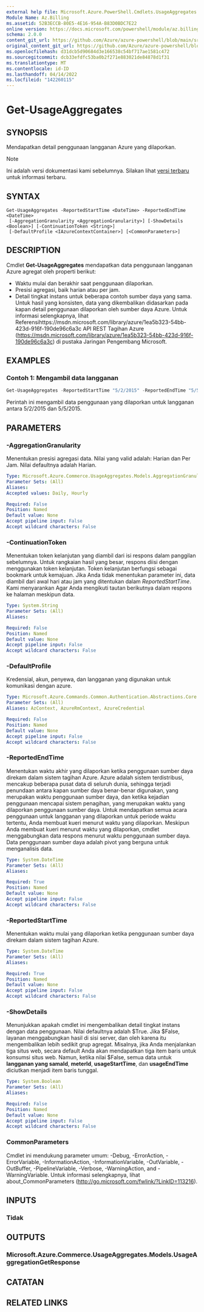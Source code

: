 ```yaml
---
external help file: Microsoft.Azure.PowerShell.Cmdlets.UsageAggregates.dll-Help.xml
Module Name: Az.Billing
ms.assetid: 52B3ECCB-80E5-4E16-954A-B83D0BDC7E22
online version: https://docs.microsoft.com/powershell/module/az.billing/get-usageaggregates
schema: 2.0.0
content_git_url: https://github.com/Azure/azure-powershell/blob/main/src/Billing/Billing/help/Get-UsageAggregates.md
original_content_git_url: https://github.com/Azure/azure-powershell/blob/main/src/Billing/Billing/help/Get-UsageAggregates.md
ms.openlocfilehash: d31dcb5d90684d3e166538c54bf717ae1581c472
ms.sourcegitcommit: dcb33efdfc53ba0b2f271e883021de84878d1f31
ms.translationtype: MT
ms.contentlocale: id-ID
ms.lasthandoff: 04/14/2022
ms.locfileid: "142260115"
---
```

# Get-UsageAggregates

## SYNOPSIS
Mendapatkan detail penggunaan langganan Azure yang dilaporkan.

> [!NOTE]
>Ini adalah versi dokumentasi kami sebelumnya. Silakan lihat [versi terbaru](/powershell/module/az.billing/get-usageaggregates) untuk informasi terbaru.

## SYNTAX

```
Get-UsageAggregates -ReportedStartTime <DateTime> -ReportedEndTime <DateTime>
 [-AggregationGranularity <AggregationGranularity>] [-ShowDetails <Boolean>] [-ContinuationToken <String>]
 [-DefaultProfile <IAzureContextContainer>] [<CommonParameters>]
```

## DESCRIPTION
Cmdlet **Get-UsageAggregates** mendapatkan data penggunaan langganan Azure agregat oleh properti berikut: 
- Waktu mulai dan berakhir saat penggunaan dilaporkan.
- Presisi agregasi, baik harian atau per jam.
- Detail tingkat instans untuk beberapa contoh sumber daya yang sama.
Untuk hasil yang konsisten, data yang dikembalikan didasarkan pada kapan detail penggunaan dilaporkan oleh sumber daya Azure.
Untuk informasi selengkapnya, lihat Referensihttps://msdn.microsoft.com/library/azure/1ea5b323-54bb-423d-916f-190de96c6a3c API REST Tagihan Azure (https://msdn.microsoft.com/library/azure/1ea5b323-54bb-423d-916f-190de96c6a3c) di pustaka Jaringan Pengembang Microsoft.

## EXAMPLES

### Contoh 1: Mengambil data langganan
```powershell
Get-UsageAggregates -ReportedStartTime "5/2/2015" -ReportedEndTime "5/5/2015"
```

Perintah ini mengambil data penggunaan yang dilaporkan untuk langganan antara 5/2/2015 dan 5/5/2015.

## PARAMETERS

### -AggregationGranularity
Menentukan presisi agregasi data.
Nilai yang valid adalah: Harian dan Per Jam.
Nilai defaultnya adalah Harian.

```yaml
Type: Microsoft.Azure.Commerce.UsageAggregates.Models.AggregationGranularity
Parameter Sets: (All)
Aliases:
Accepted values: Daily, Hourly

Required: False
Position: Named
Default value: None
Accept pipeline input: False
Accept wildcard characters: False
```

### -ContinuationToken
Menentukan token kelanjutan yang diambil dari isi respons dalam panggilan sebelumnya.
Untuk rangkaian hasil yang besar, respons diisi dengan menggunakan token kelanjutan.
Token kelanjutan berfungsi sebagai bookmark untuk kemajuan.
Jika Anda tidak menentukan parameter ini, data diambil dari awal hari atau jam yang ditentukan dalam *ReportedStartTime*.
Kami menyarankan Agar Anda mengikuti tautan berikutnya dalam respons ke halaman meskipun data.

```yaml
Type: System.String
Parameter Sets: (All)
Aliases:

Required: False
Position: Named
Default value: None
Accept pipeline input: False
Accept wildcard characters: False
```

### -DefaultProfile
Kredensial, akun, penyewa, dan langganan yang digunakan untuk komunikasi dengan azure.

```yaml
Type: Microsoft.Azure.Commands.Common.Authentication.Abstractions.Core.IAzureContextContainer
Parameter Sets: (All)
Aliases: AzContext, AzureRmContext, AzureCredential

Required: False
Position: Named
Default value: None
Accept pipeline input: False
Accept wildcard characters: False
```

### -ReportedEndTime
Menentukan waktu akhir yang dilaporkan ketika penggunaan sumber daya direkam dalam sistem tagihan Azure.
Azure adalah sistem terdistribusi, mencakup beberapa pusat data di seluruh dunia, sehingga terjadi penundaan antara kapan sumber daya benar-benar digunakan, yang merupakan waktu penggunaan sumber daya, dan ketika kejadian penggunaan mencapai sistem penagihan, yang merupakan waktu yang dilaporkan penggunaan sumber daya.
Untuk mendapatkan semua acara penggunaan untuk langganan yang dilaporkan untuk periode waktu tertentu, Anda membuat kueri menurut waktu yang dilaporkan.
Meskipun Anda membuat kueri menurut waktu yang dilaporkan, cmdlet menggabungkan data respons menurut waktu penggunaan sumber daya.
Data penggunaan sumber daya adalah pivot yang berguna untuk menganalisis data.

```yaml
Type: System.DateTime
Parameter Sets: (All)
Aliases:

Required: True
Position: Named
Default value: None
Accept pipeline input: False
Accept wildcard characters: False
```

### -ReportedStartTime
Menentukan waktu mulai yang dilaporkan ketika penggunaan sumber daya direkam dalam sistem tagihan Azure.

```yaml
Type: System.DateTime
Parameter Sets: (All)
Aliases:

Required: True
Position: Named
Default value: None
Accept pipeline input: False
Accept wildcard characters: False
```

### -ShowDetails
Menunjukkan apakah cmdlet ini mengembalikan detail tingkat instans dengan data penggunaan.
Nilai defaultnya adalah $True.
Jika $False, layanan menggabungkan hasil di sisi server, dan oleh karena itu mengembalikan lebih sedikit grup agregat.
Misalnya, jika Anda menjalankan tiga situs web, secara default Anda akan mendapatkan tiga item baris untuk konsumsi situs web.
Namun, ketika nilai $False, semua data untuk **langganan yang samaId**, **meterId**, **usageStartTime**, dan **usageEndTime** diciutkan menjadi item baris tunggal.

```yaml
Type: System.Boolean
Parameter Sets: (All)
Aliases:

Required: False
Position: Named
Default value: None
Accept pipeline input: False
Accept wildcard characters: False
```

### CommonParameters
Cmdlet ini mendukung parameter umum: -Debug, -ErrorAction, -ErrorVariable, -InformationAction, -InformationVariable, -OutVariable, -OutBuffer, -PipelineVariable, -Verbose, -WarningAction, and -WarningVariable. Untuk informasi selengkapnya, lihat about_CommonParameters (http://go.microsoft.com/fwlink/?LinkID=113216).

## INPUTS

### Tidak

## OUTPUTS

### Microsoft.Azure.Commerce.UsageAggregates.Models.UsageAggregationGetResponse

## CATATAN

## RELATED LINKS
